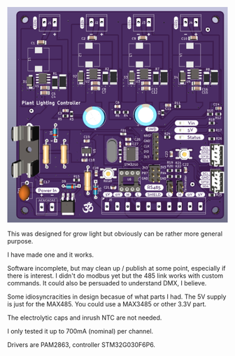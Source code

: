 ![Board front render](https://github.com/anm/plant-led-driver/blob/main/led-driver.png?raw=true)

This was designed for grow light but obviously can be rather more general
purpose.

I have made one and it works.

Software incomplete, but may clean up / publish at some point, especially if
there is interest. I didn't do modbus yet but the 485 link works with custom
commands. It could also be persuaded to understand DMX, I believe.

Some idiosyncracities in design becasue of what parts I had. The 5V supply is
just for the MAX485. You could use a MAX3485 or other 3.3V part.

The electrolytic caps and inrush NTC are not needed.

I only tested it up to 700mA (nominal) per channel.

Drivers are PAM2863, controller STM32G030F6P6.
